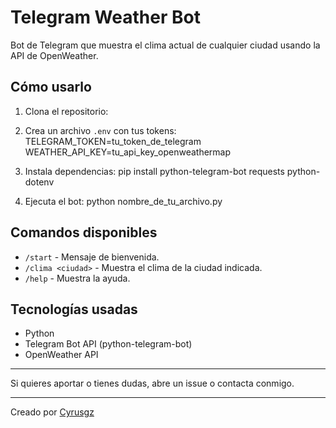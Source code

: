 # Telegram Weather Bot

Bot de Telegram que muestra el clima actual de cualquier ciudad usando la API de OpenWeather.

## Cómo usarlo

1. Clona el repositorio:

2. Crea un archivo `.env` con tus tokens:
TELEGRAM_TOKEN=tu_token_de_telegram
WEATHER_API_KEY=tu_api_key_openweathermap

3. Instala dependencias:
pip install python-telegram-bot requests python-dotenv

4. Ejecuta el bot:
python nombre_de_tu_archivo.py


## Comandos disponibles

- `/start` - Mensaje de bienvenida.  
- `/clima <ciudad>` - Muestra el clima de la ciudad indicada.  
- `/help` - Muestra la ayuda.

## Tecnologías usadas

- Python  
- Telegram Bot API (python-telegram-bot)  
- OpenWeather API  

---

Si quieres aportar o tienes dudas, abre un issue o contacta conmigo.

---

Creado por [Cyrusgz](https://github.com/Cyrusgz)
